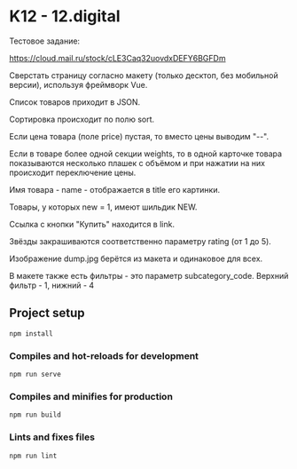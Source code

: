 # K12 - 12.digital 

Тестовое задание:

https://cloud.mail.ru/stock/cLE3Caq32uovdxDEFY6BGFDm

Сверстать страницу согласно макету (только десктоп, без мобильной версии), используя фреймворк Vue. 

Список товаров приходит в JSON. 

Сортировка происходит по полю sort. 

Если цена товара (поле price) пустая, то вместо цены выводим "--". 

Если в товаре более одной секции weights, то в одной карточке товара показываются несколько плашек с объёмом 
и при нажатии на них происходит переключение цены. 

Имя товара - name - отображается в title его картинки. 

Товары, у которых new = 1, имеют шильдик NEW. 

Ссылка с кнопки "Купить" находится в link. 

Звёзды закрашиваются соответственно параметру rating (от 1 до 5). 

Изображение dump.jpg берётся из макета и одинаковое для всех. 

В макете также есть фильтры - это параметр subcategory_code. Верхний фильтр - 1, нижний - 4

## Project setup
```
npm install
```

### Compiles and hot-reloads for development
```
npm run serve
```

### Compiles and minifies for production
```
npm run build
```

### Lints and fixes files
```
npm run lint
```
